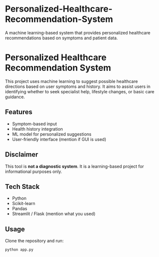 # Personalized-Healthcare-Recommendation-System
A machine learning-based system that provides personalized healthcare recommendations based on symptoms and patient data.
# Personalized Healthcare Recommendation System

This project uses machine learning to suggest possible healthcare directions based on user symptoms and history. It aims to assist users in identifying whether to seek specialist help, lifestyle changes, or basic care guidance.

## Features
- Symptom-based input
- Health history integration
- ML model for personalized suggestions
- User-friendly interface (mention if GUI is used)

## Disclaimer
This tool is **not a diagnostic system**. It is a learning-based project for informational purposes only.

## Tech Stack
- Python
- Scikit-learn
- Pandas
- Streamlit / Flask (mention what you used)

## Usage
Clone the repository and run:

```bash
python app.py
